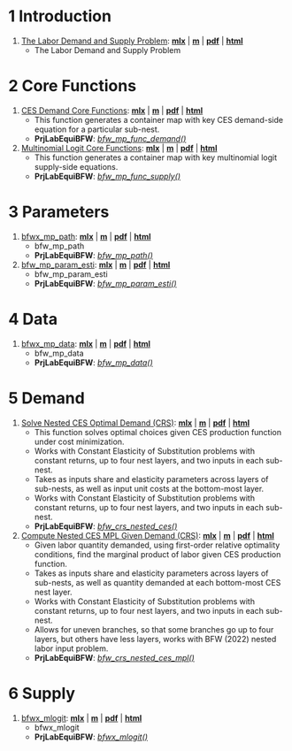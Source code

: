 # 1  Introduction

1. [The Labor Demand and Supply Problem](https://fanwangecon.github.io/PrjLabEquiBFW/PrjLabEquiBFW/doc/intro/htmlpdfm/bfwx_intro.html): [**mlx**](https://github.com/FanWangEcon/PrjLabEquiBFW/blob/master/PrjLabEquiBFW/doc/intro/bfwx_intro.mlx) \| [**m**](https://github.com/FanWangEcon/PrjLabEquiBFW/blob/master/PrjLabEquiBFW/doc/intro/htmlpdfm/bfwx_intro.m) \| [**pdf**](https://github.com/FanWangEcon/PrjLabEquiBFW/blob/master/PrjLabEquiBFW/doc/intro/htmlpdfm/bfwx_intro.pdf) \| [**html**](https://fanwangecon.github.io/PrjLabEquiBFW/PrjLabEquiBFW/doc/intro/htmlpdfm/bfwx_intro.html)
	+ The Labor Demand and Supply Problem

# 2  Core Functions

1. [CES Demand Core Functions](https://fanwangecon.github.io/PrjLabEquiBFW/PrjLabEquiBFW/doc/func/htmlpdfm/bfwx_mp_func_demand.html): [**mlx**](https://github.com/FanWangEcon/PrjLabEquiBFW/blob/master/PrjLabEquiBFW/doc/func/bfwx_mp_func_demand.mlx) \| [**m**](https://github.com/FanWangEcon/PrjLabEquiBFW/blob/master/PrjLabEquiBFW/doc/func/htmlpdfm/bfwx_mp_func_demand.m) \| [**pdf**](https://github.com/FanWangEcon/PrjLabEquiBFW/blob/master/PrjLabEquiBFW/doc/func/htmlpdfm/bfwx_mp_func_demand.pdf) \| [**html**](https://fanwangecon.github.io/PrjLabEquiBFW/PrjLabEquiBFW/doc/func/htmlpdfm/bfwx_mp_func_demand.html)
	+ This function generates a container map with key CES demand-side equation for a particular sub-nest.
	+ **PrjLabEquiBFW**: *[bfw_mp_func_demand()](https://github.com/FanWangEcon/PrjLabEquiBFW/blob/main/PrjLabEquiBFW/func/bfw_mp_func_demand.m)*
2. [Multinomial Logit Core Functions](https://fanwangecon.github.io/PrjLabEquiBFW/PrjLabEquiBFW/doc/func/htmlpdfm/bfwx_mp_func_supply.html): [**mlx**](https://github.com/FanWangEcon/PrjLabEquiBFW/blob/master/PrjLabEquiBFW/doc/func/bfwx_mp_func_supply.mlx) \| [**m**](https://github.com/FanWangEcon/PrjLabEquiBFW/blob/master/PrjLabEquiBFW/doc/func/htmlpdfm/bfwx_mp_func_supply.m) \| [**pdf**](https://github.com/FanWangEcon/PrjLabEquiBFW/blob/master/PrjLabEquiBFW/doc/func/htmlpdfm/bfwx_mp_func_supply.pdf) \| [**html**](https://fanwangecon.github.io/PrjLabEquiBFW/PrjLabEquiBFW/doc/func/htmlpdfm/bfwx_mp_func_supply.html)
	+ This function generates a container map with key multinomial logit supply-side equations.
	+ **PrjLabEquiBFW**: *[bfw_mp_func_supply()](https://github.com/FanWangEcon/PrjLabEquiBFW/blob/main/PrjLabEquiBFW/func/bfw_mp_func_supply.m)*

# 3  Parameters

1. [bfwx_mp_path](https://fanwangecon.github.io/PrjLabEquiBFW/PrjLabEquiBFW/doc/params/htmlpdfm/bfwx_mp_path.html): [**mlx**](https://github.com/FanWangEcon/PrjLabEquiBFW/blob/master/PrjLabEquiBFW/doc/params/bfwx_mp_path.mlx) \| [**m**](https://github.com/FanWangEcon/PrjLabEquiBFW/blob/master/PrjLabEquiBFW/doc/params/htmlpdfm/bfwx_mp_path.m) \| [**pdf**](https://github.com/FanWangEcon/PrjLabEquiBFW/blob/master/PrjLabEquiBFW/doc/params/htmlpdfm/bfwx_mp_path.pdf) \| [**html**](https://fanwangecon.github.io/PrjLabEquiBFW/PrjLabEquiBFW/doc/params/htmlpdfm/bfwx_mp_path.html)
	+ bfw_mp_path
	+ **PrjLabEquiBFW**: *[bfw_mp_path()](https://github.com/FanWangEcon/PrjLabEquiBFW/blob/main/PrjLabEquiBFW/paramsdata/bfw_mp_path.m)*
2. [bfw_mp_param_esti](https://fanwangecon.github.io/PrjLabEquiBFW/PrjLabEquiBFW/doc/params/htmlpdfm/bfwx_mp_param_esti.html): [**mlx**](https://github.com/FanWangEcon/PrjLabEquiBFW/blob/master/PrjLabEquiBFW/doc/params/bfwx_mp_param_esti.mlx) \| [**m**](https://github.com/FanWangEcon/PrjLabEquiBFW/blob/master/PrjLabEquiBFW/doc/params/htmlpdfm/bfwx_mp_param_esti.m) \| [**pdf**](https://github.com/FanWangEcon/PrjLabEquiBFW/blob/master/PrjLabEquiBFW/doc/params/htmlpdfm/bfwx_mp_param_esti.pdf) \| [**html**](https://fanwangecon.github.io/PrjLabEquiBFW/PrjLabEquiBFW/doc/params/htmlpdfm/bfwx_mp_param_esti.html)
	+ bfw_mp_param_esti
	+ **PrjLabEquiBFW**: *[bfw_mp_param_esti()](https://github.com/FanWangEcon/PrjLabEquiBFW/blob/main/PrjLabEquiBFW/paramsdata/bfw_mp_param_esti.m)*

# 4  Data

1. [bfwx_mp_data](https://fanwangecon.github.io/PrjLabEquiBFW/PrjLabEquiBFW/doc/data/htmlpdfm/bfwx_mp_data.html): [**mlx**](https://github.com/FanWangEcon/PrjLabEquiBFW/blob/master/PrjLabEquiBFW/doc/data/bfwx_mp_data.mlx) \| [**m**](https://github.com/FanWangEcon/PrjLabEquiBFW/blob/master/PrjLabEquiBFW/doc/data/htmlpdfm/bfwx_mp_data.m) \| [**pdf**](https://github.com/FanWangEcon/PrjLabEquiBFW/blob/master/PrjLabEquiBFW/doc/data/htmlpdfm/bfwx_mp_data.pdf) \| [**html**](https://fanwangecon.github.io/PrjLabEquiBFW/PrjLabEquiBFW/doc/data/htmlpdfm/bfwx_mp_data.html)
	+ bfw_mp_data
	+ **PrjLabEquiBFW**: *[bfw_mp_data()](https://github.com/FanWangEcon/PrjLabEquiBFW/blob/main/PrjLabEquiBFW/paramsdata/bfw_mp_data.m)*

# 5  Demand

1. [Solve Nested CES Optimal Demand (CRS)](https://fanwangecon.github.io/PrjLabEquiBFW/PrjLabEquiBFW/doc/solvedemand/htmlpdfm/bfwx_crs_nested_ces.html): [**mlx**](https://github.com/FanWangEcon/PrjLabEquiBFW/blob/master/PrjLabEquiBFW/doc/solvedemand/bfwx_crs_nested_ces.mlx) \| [**m**](https://github.com/FanWangEcon/PrjLabEquiBFW/blob/master/PrjLabEquiBFW/doc/solvedemand/htmlpdfm/bfwx_crs_nested_ces.m) \| [**pdf**](https://github.com/FanWangEcon/PrjLabEquiBFW/blob/master/PrjLabEquiBFW/doc/solvedemand/htmlpdfm/bfwx_crs_nested_ces.pdf) \| [**html**](https://fanwangecon.github.io/PrjLabEquiBFW/PrjLabEquiBFW/doc/solvedemand/htmlpdfm/bfwx_crs_nested_ces.html)
	+ This function solves optimal choices given CES production function under cost minimization.
	+ Works with Constant Elasticity of Substitution problems with constant returns, up to four nest layers, and two inputs in each sub-nest.
	+ Takes as inputs share and elasticity parameters across layers of sub-nests, as well as input unit costs at the bottom-most layer.
	+ Works with Constant Elasticity of Substitution problems with constant returns, up to four nest layers, and two inputs in each sub-nest.
	+ **PrjLabEquiBFW**: *[bfw_crs_nested_ces()](https://github.com/FanWangEcon/PrjLabEquiBFW/blob/main/PrjLabEquiBFW/solvedemand/bfw_crs_nested_ces.m)*
2. [Compute Nested CES MPL Given Demand (CRS)](https://fanwangecon.github.io/PrjLabEquiBFW/PrjLabEquiBFW/doc/solvedemand/htmlpdfm/bfwx_crs_nested_ces_mpl.html): [**mlx**](https://github.com/FanWangEcon/PrjLabEquiBFW/blob/master/PrjLabEquiBFW/doc/solvedemand/bfwx_crs_nested_ces_mpl.mlx) \| [**m**](https://github.com/FanWangEcon/PrjLabEquiBFW/blob/master/PrjLabEquiBFW/doc/solvedemand/htmlpdfm/bfwx_crs_nested_ces_mpl.m) \| [**pdf**](https://github.com/FanWangEcon/PrjLabEquiBFW/blob/master/PrjLabEquiBFW/doc/solvedemand/htmlpdfm/bfwx_crs_nested_ces_mpl.pdf) \| [**html**](https://fanwangecon.github.io/PrjLabEquiBFW/PrjLabEquiBFW/doc/solvedemand/htmlpdfm/bfwx_crs_nested_ces_mpl.html)
	+ Given labor quantity demanded, using first-order relative optimality conditions, find the marginal product of labor given CES production function.
	+ Takes as inputs share and elasticity parameters across layers of sub-nests, as well as quantity demanded at each bottom-most CES nest layer.
	+ Works with Constant Elasticity of Substitution problems with constant returns, up to four nest layers, and two inputs in each sub-nest.
	+ Allows for uneven branches, so that some branches go up to four layers, but others have less layers, works with BFW (2022) nested labor input problem.
	+ **PrjLabEquiBFW**: *[bfw_crs_nested_ces_mpl()](https://github.com/FanWangEcon/PrjLabEquiBFW/blob/main/PrjLabEquiBFW/solvedemand/bfw_crs_nested_ces_mpl.m)*

# 6  Supply

1. [bfwx_mlogit](https://fanwangecon.github.io/PrjLabEquiBFW/PrjLabEquiBFW/doc/solvesupply/htmlpdfm/bfwx_mlogit.html): [**mlx**](https://github.com/FanWangEcon/PrjLabEquiBFW/blob/master/PrjLabEquiBFW/doc/solvesupply/bfwx_mlogit.mlx) \| [**m**](https://github.com/FanWangEcon/PrjLabEquiBFW/blob/master/PrjLabEquiBFW/doc/solvesupply/htmlpdfm/bfwx_mlogit.m) \| [**pdf**](https://github.com/FanWangEcon/PrjLabEquiBFW/blob/master/PrjLabEquiBFW/doc/solvesupply/htmlpdfm/bfwx_mlogit.pdf) \| [**html**](https://fanwangecon.github.io/PrjLabEquiBFW/PrjLabEquiBFW/doc/solvesupply/htmlpdfm/bfwx_mlogit.html)
	+ bfwx_mlogit
	+ **PrjLabEquiBFW**: *[bfwx_mlogit()](https://github.com/FanWangEcon/PrjLabEquiBFW/blob/main/PrjLabEquiBFW/solvesupply/bfwx_mlogit.m)*
